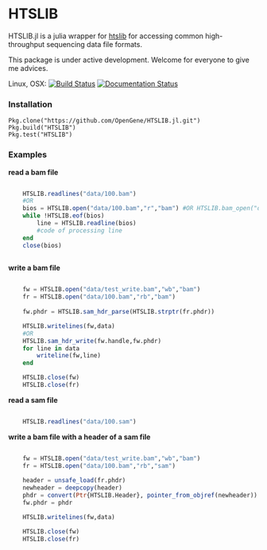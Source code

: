# HTSLIB
HTSLIB.jl is a julia wrapper for [htslib](https://github.com/samtools/htslib) for accessing common high-throughput sequencing data file formats.

This package is under active development. Welcome for everyone to give me advices.

Linux, OSX: [![Build Status](https://travis-ci.org/OpenGene/HTSLIB.jl.svg?branch=master)](https://travis-ci.org/OpenGene/HTSLIB.jl)
[![Documentation Status](http://readthedocs.org/projects/htslibjl/badge/?version=latest)](http://htslibjl.readthedocs.org/en/latest/?badge=latest)

### Installation

	Pkg.clone("https://github.com/OpenGene/HTSLIB.jl.git")
	Pkg.build("HTSLIB")
	Pkg.test("HTSLIB")

### Examples
**read a bam file**
```Julia

	HTSLIB.readlines("data/100.bam")
	#OR
	bios = HTSLIB.open("data/100.bam","r","bam") #OR HTSLIB.bam_open("data/100.bam","r")
	while !HTSLIB.eof(bios)
		line = HTSLIB.readline(bios)
		#code of processing line
	end
	close(bios)
	
```
**write a bam file**
```Julia

	fw = HTSLIB.open("data/test_write.bam","wb","bam")
	fr = HTSLIB.open("data/100.bam","rb","bam")
	
	fw.phdr = HTSLIB.sam_hdr_parse(HTSLIB.strptr(fr.phdr))

	HTSLIB.writelines(fw,data)
	#OR
	HTSLIB.sam_hdr_write(fw.handle,fw.phdr)
	for line in data
		writeline(fw,line)
    end

	HTSLIB.close(fw)
	HTSLIB.close(fr)
```
**read a sam file**

```Julia

	HTSLIB.readlines("data/100.sam")
```
**write a bam file with a header of a sam file**

```Julia

	fw = HTSLIB.open("data/test_write.bam","wb","bam")
	fr = HTSLIB.open("data/100.bam","rb","sam")
	
	header = unsafe_load(fr.phdr)
	newheader = deepcopy(header)
	phdr = convert(Ptr{HTSLIB.Header}, pointer_from_objref(newheader))
	fw.phdr = phdr

	HTSLIB.writelines(fw,data)

	HTSLIB.close(fw)
	HTSLIB.close(fr)
	
```
